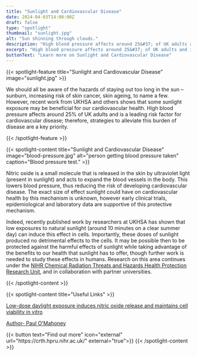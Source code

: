 ```yaml
---
title: "Sunlight and Cardiovascular Disease"
date: 2024-04-03T14:00:00Z
draft: false
type: "spotlight"
thumbnail: "sunlight.jpg"
alt: "Sun shinning through clouds."
description: "High blood pressure affects around 25&#37; of UK adults and is a leading risk factor for cardiovascular disease. Research by UKHSA shows that small exposures to  sunlight may be beneficial for our cardiovascular health. This may offer a simple and accessible way of reducing the risk of cardiovascular disease."
excerpt: "High blood pressure affects around 25&#37; of UK adults and is a leading risk factor for cardiovascular disease. Research by UKHSA shows that small exposures to sunlight may be beneficial for our cardiovascular health. This may offer a simple and accessible way of reducing the risk of cardiovascular disease"
buttonText: "Learn more on Sunlight and Cardiovascular Disease"
---
```


{{< spotlight-feature title="Sunlight and Cardiovascular Disease" image="sunlight.jpg" >}}
<p>We should all be aware of the hazards of staying out too long in the sun – sunburn, increasing risk of skin cancer, skin ageing, to name a few. However, recent work from UKHSA and others shows that some sunlight exposure may be beneficial for our cardiovascular health. High blood pressure affects around 25&percnt; of UK adults and is a leading risk factor for cardiovascular disease; therefore, strategies to alleviate this burden of disease are a key priority.</p>

{{< /spotlight-feature >}}

{{< spotlight-content title="Sunlight and Cardiovascular Disease" image="blood-pressure.jpg" alt="person getting blood pressure taken" caption="Blood pressure test." >}}
<p>Nitric oxide is a small molecule that is released in the skin by ultraviolet light (present in sunlight) and acts to expand the blood vessels in the body. This lowers blood pressure, thus reducing the risk of developing cardiovascular disease. The exact size of effect sunlight could have on cardiovascular health by this mechanism is unknown, however early clinical trials, epidemiological and laboratory data are supportive of this protective mechanism.</p>
<p>Indeed, recently published work by researchers at UKHSA has shown that low exposures to natural sunlight (around 10 minutes on a clear summer day) can induce this effect in cells. Importantly, these doses of sunlight produced no detrimental effects to the cells. It may be possible then to be protected against the harmful effects of sunlight while taking advantage of the benefits to our health that sunlight has to offer, though further work is needed to study these effects in humans. Research on this area continues under the <a href="https://crth.hpru.nihr.ac.uk/" target="_blank" >NIHR Chemical Radiation Threats and Hazards Health Protection Research Unit</a>, and in collaboration with partner universities.</p>
{{< /spotlight-content >}}

{{< spotlight-content title="Useful Links" >}}
<p><a href="https://researchportal.ukhsa.gov.uk/en/publications/low-dose-daylight-exposure-induces-nitric-oxide-release-and-maint">Low-dose daylight exposure induces nitric oxide release and maintains cell viability in vitro</a></p>
<p><a href="https://researchportal.ukhsa.gov.uk/en/persons/paul-omahoney">Author- Paul O'Mahoney</a><p>
{{< button text="Find out more" icon="external" url="https://crth.hpru.nihr.ac.uk/" external="true">}}
{{< /spotlight-content >}}
